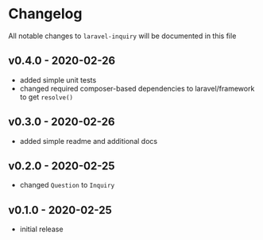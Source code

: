 # Changelog

All notable changes to `laravel-inquiry` will be documented in this file

## v0.4.0 - 2020-02-26

- added simple unit tests
- changed required composer-based dependencies to laravel/framework to get `resolve()`

## v0.3.0 - 2020-02-26

- added simple readme and additional docs

## v0.2.0 - 2020-02-25

- changed `Question` to `Inquiry`

## v0.1.0 - 2020-02-25

- initial release
